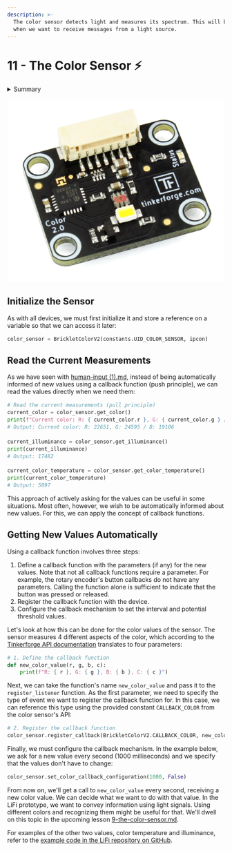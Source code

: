 ```yaml
---
description: >-
  The color sensor detects light and measures its spectrum. This will be useful
  when we want to receive messages from a light source.
---
```


# 11 - The Color Sensor ⚡

<details>

<summary>Summary</summary>

In this lesson, you'll learn:

* How to connect to the color sensor.
* How to read the different values measured by the sensor.
* How to apply the concept of callback functions to be notified of new values.

This lesson is relevant for [Exercise 4: Digitizing the Physical World](https://github.com/winf-hsos/lifi-exercises/raw/main/exercises/04\_exercise\_digitizing\_the\_physical\_world.pdf).

You find the code examples in the [LiFi-code GitHub repository in `color_sensor.py`](https://github.com/winf-hsos/LiFi-code/blob/main/examples/color\_sensor.py).

</details>

![](<../.gitbook/assets/image (3).png>)

## Initialize the Sensor

As with all devices, we must first initialize it and store a reference on a variable so that we can access it later:

```python
color_sensor = BrickletColorV2(constants.UID_COLOR_SENSOR, ipcon)
```

## Read the Current Measurements

As we have seen with [human-input (1).md](<human-input (1).md> "mention"), instead of being automatically informed of new values using a callback function (push principle), we can read the values directly when we need them:

```python
# Read the current measurements (pull principle)
current_color = color_sensor.get_color()
print(f"Current color: R: { current_color.r }, G: { current_color.g } / B: { current_color.b }")
# Output: Current color: R: 22651, G: 24595 / B: 19106

current_illuminance = color_sensor.get_illuminance()
print(current_illuminance)
# Output: 17482

current_color_temperature = color_sensor.get_color_temperature()
print(current_color_temperature)
# Output: 5097
```

This approach of actively asking for the values can be useful in some situations. Most often, however, we wish to be automatically informed about new values. For this, we can apply the concept of callback functions.

## Getting New Values Automatically

Using a callback function involves three steps:

1. Define a callback function with the parameters (if any) for the new values. Note that not all callback functions require a parameter. For example, the rotary encoder's button callbacks do not have any parameters. Calling the function alone is sufficient to indicate that the button was pressed or released.
2. Register the callback function with the device.
3. Configure the callback mechanism to set the interval and potential threshold values.

Let's look at how this can be done for the color values of the sensor. The sensor measures 4 different aspects of the color, which according to the [Tinkerforge API documentation](https://www.tinkerforge.com/en/doc/Software/Bricklets/ColorV2\_Bricklet\_Python.html#color-v2-bricklet-python-api) translates to four parameters:

```python
# 1. Define the callback function
def new_color_value(r, g, b, c):
    print(f"R: { r }, G: { g }, B: { b }, C: { c }")
```

Next, we can take the function's name `new_color_value` and pass it to the `register_listener` function. As the first parameter, we need to specify the type of event we want to register the callback function for. In this case, we can reference this type using the provided constant `CALLBACK_COLOR` from the color sensor's API:

```python
# 2. Register the callback function
color_sensor.register_callback(BrickletColorV2.CALLBACK_COLOR, new_color_value)
```

Finally, we must configure the callback mechanism. In the example below, we ask for a new value every second (1000 milliseconds) and we specify that the values don't have to change:

```python
color_sensor.set_color_callback_configuration(1000, False)
```

From now on, we'll get a call to `new_color_value` every second, receiving a new color value. We can decide what we want to do with that value. In the LiFi prototype, we want to convey information using light signals. Using different colors and recognizing them might be useful for that. We'll dwell on this topic in the upcoming lesson [9-the-color-sensor.md](9-the-color-sensor.md "mention").

For examples of the other two values, color temperature and illuminance, refer to the [example code in the LiFi repository on GitHub](https://github.com/winf-hsos/LiFi-code/blob/main/examples/color\_sensor.py).

